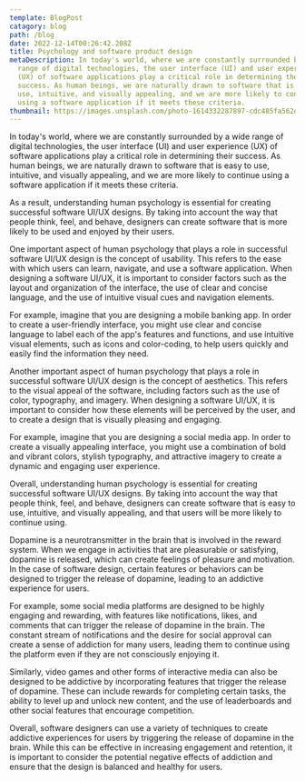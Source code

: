 ```yaml
---
template: BlogPost
catagory: blog
path: /blog
date: 2022-12-14T00:26:42.208Z
title: Psychology and software product design
metaDescription: In today's world, where we are constantly surrounded by a wide
  range of digital technologies, the user interface (UI) and user experience
  (UX) of software applications play a critical role in determining their
  success. As human beings, we are naturally drawn to software that is easy to
  use, intuitive, and visually appealing, and we are more likely to continue
  using a software application if it meets these criteria.
thumbnail: https://images.unsplash.com/photo-1614332287897-cdc485fa562d?ixlib=rb-4.0.3&ixid=MnwxMjA3fDB8MHxwaG90by1wYWdlfHx8fGVufDB8fHx8&auto=format&fit=crop&w=1170&q=80
---
```

<!--StartFragment-->

In today's world, where we are constantly surrounded by a wide range of digital technologies, the user interface (UI) and user experience (UX) of software applications play a critical role in determining their success. As human beings, we are naturally drawn to software that is easy to use, intuitive, and visually appealing, and we are more likely to continue using a software application if it meets these criteria.

As a result, understanding human psychology is essential for creating successful software UI/UX designs. By taking into account the way that people think, feel, and behave, designers can create software that is more likely to be used and enjoyed by their users.

One important aspect of human psychology that plays a role in successful software UI/UX design is the concept of usability. This refers to the ease with which users can learn, navigate, and use a software application. When designing a software UI/UX, it is important to consider factors such as the layout and organization of the interface, the use of clear and concise language, and the use of intuitive visual cues and navigation elements.

For example, imagine that you are designing a mobile banking app. In order to create a user-friendly interface, you might use clear and concise language to label each of the app's features and functions, and use intuitive visual elements, such as icons and color-coding, to help users quickly and easily find the information they need.

Another important aspect of human psychology that plays a role in successful software UI/UX design is the concept of aesthetics. This refers to the visual appeal of the software, including factors such as the use of color, typography, and imagery. When designing a software UI/UX, it is important to consider how these elements will be perceived by the user, and to create a design that is visually pleasing and engaging.

For example, imagine that you are designing a social media app. In order to create a visually appealing interface, you might use a combination of bold and vibrant colors, stylish typography, and attractive imagery to create a dynamic and engaging user experience.

Overall, understanding human psychology is essential for creating successful software UI/UX designs. By taking into account the way that people think, feel, and behave, designers can create software that is easy to use, intuitive, and visually appealing, and that users will be more likely to continue using.

Dopamine is a neurotransmitter in the brain that is involved in the reward system. When we engage in activities that are pleasurable or satisfying, dopamine is released, which can create feelings of pleasure and motivation. In the case of software design, certain features or behaviors can be designed to trigger the release of dopamine, leading to an addictive experience for users.

For example, some social media platforms are designed to be highly engaging and rewarding, with features like notifications, likes, and comments that can trigger the release of dopamine in the brain. The constant stream of notifications and the desire for social approval can create a sense of addiction for many users, leading them to continue using the platform even if they are not consciously enjoying it.

Similarly, video games and other forms of interactive media can also be designed to be addictive by incorporating features that trigger the release of dopamine. These can include rewards for completing certain tasks, the ability to level up and unlock new content, and the use of leaderboards and other social features that encourage competition.

Overall, software designers can use a variety of techniques to create addictive experiences for users by triggering the release of dopamine in the brain. While this can be effective in increasing engagement and retention, it is important to consider the potential negative effects of addiction and ensure that the design is balanced and healthy for users.

<!--EndFragment-->